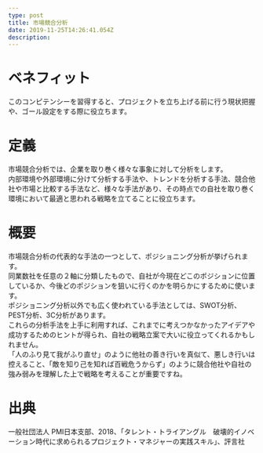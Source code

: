 ```yaml
---
type: post
title: 市場競合分析
date: 2019-11-25T14:26:41.054Z
description:
---
```

# ベネフィット

このコンピテンシーを習得すると、プロジェクトを立ち上げる前に行う現状把握や、ゴール設定をする際に役立ちます。

# 定義

市場競合分析では、企業を取り巻く様々な事象に対して分析をします。\
内部環境や外部環境に分けて分析する手法や、トレンドを分析する手法、競合他社や市場と比較する手法など、様々な手法があり、その時点での自社を取り巻く環境において最適と思われる戦略を立てることに役立ちます。

# 概要

市場競合分析の代表的な手法の一つとして、ポジショニング分析が挙げられます。\
同業数社を任意の２軸に分類したもので、自社が今現在どこのポジションに位置しているか、今後どのポジションを狙いに行くのかを明らかにするために使います。\
ポジショニング分析以外でも広く使われている手法としては、SWOT分析、PEST分析、3C分析があります。\
これらの分析手法を上手に利用すれば、これまでに考えつかなかったアイデアや成功するためのヒントが得られ、自社の戦略立案で大いに役立ってくれるかもしれません。\
「人のふり見て我がふり直せ」のように他社の善き行いを真似て、悪しき行いは控えること、「敵を知り己を知れば百戦危うからず」のように競合他社や自社の強み弱みを理解した上で戦略を考えることが重要ですね。

# 出典

一般社団法人 PMI日本支部、2018、「タレント・トライアングル　破壊的イノベーション時代に求められるプロジェクト・マネジャーの実践スキル」、評言社
